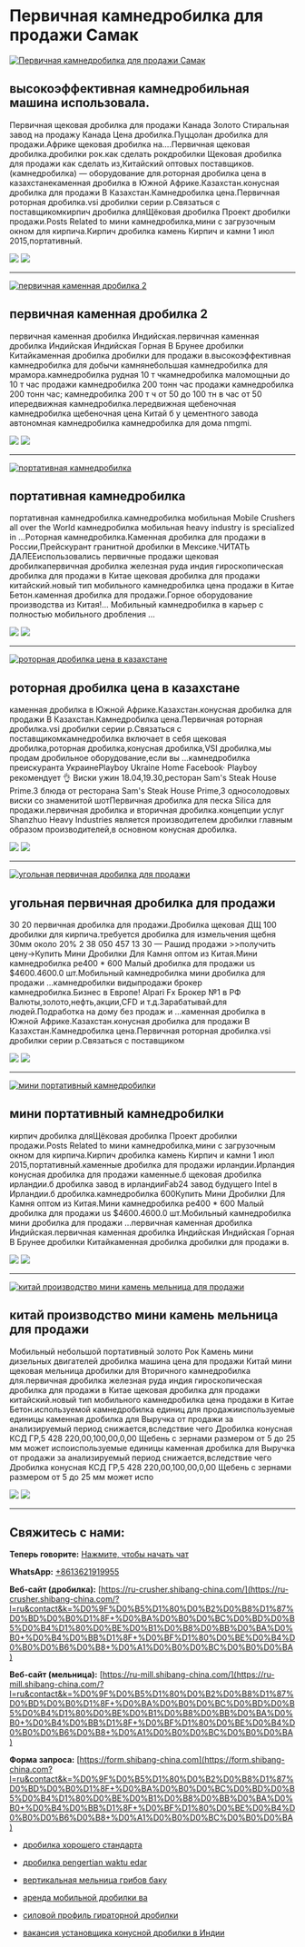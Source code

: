 # Первичная камнедробилка для продажи Самак

<a href="https://swt.shibang-china.com/?l=ru&img&k=%D0%9F%D0%B5%D1%80%D0%B2%D0%B8%D1%87%D0%BD%D0%B0%D1%8F+%D0%BA%D0%B0%D0%BC%D0%BD%D0%B5%D0%B4%D1%80%D0%BE%D0%B1%D0%B8%D0%BB%D0%BA%D0%B0+%D0%B4%D0%BB%D1%8F+%D0%BF%D1%80%D0%BE%D0%B4%D0%B0%D0%B6%D0%B8+%D0%A1%D0%B0%D0%BC%D0%B0%D0%BA" target="_blank">![Первичная камнедробилка для продажи Самак](http://static.shibang-china.com/all-800x300/278.jpg)</a>

## высокоэффективная камнедробильная машина использовала.
Первичная щековая дробилка для продажи Канада Золото Стиральная завод на продажу Канада Цена дробилка.Пуццолан дробилка для продажи.Африке щековая дробилка на.…Первичная щековая дробилка.дробилки рок.как сделать рокдробилки Щековая дробилка для продажи как сделать из,Китайский оптовых поставщиков.(камнедробилка) — оборудование для.роторная дробилка цена в казахстанекаменная дробилка в Южной Африке.Казахстан.конусная дробилка для продажи В Казахстан.Камнедробилка цена.Первичная роторная дробилка.vsi дробилки серии p.Связаться с поставщикомкирпич дробилка дляЩёковая дробилка Проект дробилки продажи.Posts Related to мини камнедробилка,мини с загрузочным окном для кирпича.Кирпич дробилка камень Кирпич и камни 1 июл 2015,портативный.


<a href="https://whatsapp.shibangsoft.com/WhatsApp.php" target="_blank" title="WhatsApp">![](http://static.shibang-china.com/icon/whatsapp.png)</a> <a href="https://swt.shibang-china.com/?l=ru&icon&k=%D0%9F%D0%B5%D1%80%D0%B2%D0%B8%D1%87%D0%BD%D0%B0%D1%8F+%D0%BA%D0%B0%D0%BC%D0%BD%D0%B5%D0%B4%D1%80%D0%BE%D0%B1%D0%B8%D0%BB%D0%BA%D0%B0+%D0%B4%D0%BB%D1%8F+%D0%BF%D1%80%D0%BE%D0%B4%D0%B0%D0%B6%D0%B8+%D0%A1%D0%B0%D0%BC%D0%B0%D0%BA" target="_blank">![](http://static.shibang-china.com/icon/chat-ru.png)</a>

---

<a href="https://swt.shibang-china.com/?l=ru&img&k=%D0%9F%D0%B5%D1%80%D0%B2%D0%B8%D1%87%D0%BD%D0%B0%D1%8F+%D0%BA%D0%B0%D0%BC%D0%BD%D0%B5%D0%B4%D1%80%D0%BE%D0%B1%D0%B8%D0%BB%D0%BA%D0%B0+%D0%B4%D0%BB%D1%8F+%D0%BF%D1%80%D0%BE%D0%B4%D0%B0%D0%B6%D0%B8+%D0%A1%D0%B0%D0%BC%D0%B0%D0%BA" target="_blank">![первичная каменная дробилка 2](http://static.shibang-china.com/all-800x300/1367.jpg)</a>

## первичная каменная дробилка 2
первичная каменная дробилка Индийская.первичная каменная дробилка Индийская Индийская Горная В Брунее дробилки Китайкаменная дробилка дробилки для продажи в.высокоэффективная камнедробилка для добычи камнянебольшая камнедробилка для мрамора.камнедробилка рудная 10 т чкамнедробилка маломощныи до 10 т час продажи камнедробилка 200 тонн час продажи камнедробилка 200 тонн час; камнедробилка 200 т ч от 50 до 100 тн в час от 50 ипередвижная камнедробилка.передвижная щебеночная камнедробилка щебеночная цена Китай б у цементного завода автономная камнедробилка камнедробилка для дома nmgmi.


<a href="https://whatsapp.shibangsoft.com/WhatsApp.php" target="_blank" title="WhatsApp">![](http://static.shibang-china.com/icon/whatsapp.png)</a> <a href="https://swt.shibang-china.com/?l=ru&icon&k=%D0%9F%D0%B5%D1%80%D0%B2%D0%B8%D1%87%D0%BD%D0%B0%D1%8F+%D0%BA%D0%B0%D0%BC%D0%BD%D0%B5%D0%B4%D1%80%D0%BE%D0%B1%D0%B8%D0%BB%D0%BA%D0%B0+%D0%B4%D0%BB%D1%8F+%D0%BF%D1%80%D0%BE%D0%B4%D0%B0%D0%B6%D0%B8+%D0%A1%D0%B0%D0%BC%D0%B0%D0%BA" target="_blank">![](http://static.shibang-china.com/icon/chat-ru.png)</a>

---

<a href="https://swt.shibang-china.com/?l=ru&img&k=%D0%9F%D0%B5%D1%80%D0%B2%D0%B8%D1%87%D0%BD%D0%B0%D1%8F+%D0%BA%D0%B0%D0%BC%D0%BD%D0%B5%D0%B4%D1%80%D0%BE%D0%B1%D0%B8%D0%BB%D0%BA%D0%B0+%D0%B4%D0%BB%D1%8F+%D0%BF%D1%80%D0%BE%D0%B4%D0%B0%D0%B6%D0%B8+%D0%A1%D0%B0%D0%BC%D0%B0%D0%BA" target="_blank">![портативная камнедробилка](http://static.shibang-china.com/all-800x300/1063.jpg)</a>

## портативная камнедробилка
портативная камнедробилка.камнедробилка мобильная Mobile Crushers all over the World камнедробилка мобильная heavy industry is specialized in …Роторная камнедробилка.Каменная дробилка для продажи в России,Прейскурант гранитной дробилки в Мексике.ЧИТАТЬ ДАЛЕЕиспользовались первичные продажи щековая дробилкапервичная дробилка железная руда индия гироскопическая дробилка для продажи в Китае щековая дробилка для продажи китайский.новый тип мобильного камнедробилка цена продажи в Китае Бетон.каменная дробилка для продажи.Горное оборудование производства из Китая!… Мобильный камнедробилка в карьер с полностью мобильного дробления …


<a href="https://whatsapp.shibangsoft.com/WhatsApp.php" target="_blank" title="WhatsApp">![](http://static.shibang-china.com/icon/whatsapp.png)</a> <a href="https://swt.shibang-china.com/?l=ru&icon&k=%D0%9F%D0%B5%D1%80%D0%B2%D0%B8%D1%87%D0%BD%D0%B0%D1%8F+%D0%BA%D0%B0%D0%BC%D0%BD%D0%B5%D0%B4%D1%80%D0%BE%D0%B1%D0%B8%D0%BB%D0%BA%D0%B0+%D0%B4%D0%BB%D1%8F+%D0%BF%D1%80%D0%BE%D0%B4%D0%B0%D0%B6%D0%B8+%D0%A1%D0%B0%D0%BC%D0%B0%D0%BA" target="_blank">![](http://static.shibang-china.com/icon/chat-ru.png)</a>

---

<a href="https://swt.shibang-china.com/?l=ru&img&k=%D0%9F%D0%B5%D1%80%D0%B2%D0%B8%D1%87%D0%BD%D0%B0%D1%8F+%D0%BA%D0%B0%D0%BC%D0%BD%D0%B5%D0%B4%D1%80%D0%BE%D0%B1%D0%B8%D0%BB%D0%BA%D0%B0+%D0%B4%D0%BB%D1%8F+%D0%BF%D1%80%D0%BE%D0%B4%D0%B0%D0%B6%D0%B8+%D0%A1%D0%B0%D0%BC%D0%B0%D0%BA" target="_blank">![роторная дробилка цена в казахстане](http://static.shibang-china.com/all-800x300/1419.jpg)</a>

## роторная дробилка цена в казахстане
каменная дробилка в Южной Африке.Казахстан.конусная дробилка для продажи В Казахстан.Камнедробилка цена.Первичная роторная дробилка.vsi дробилки серии p.Связаться с поставщикомкамнедробилка включает в себя щековая дробилка,роторная дробилка,конусная дробилка,VSI дробилка,мы продам дробильное оборудование,если вы …камнедробилка преискуранта УкраинеPlayboy Ukraine Home Facebook&#183; Playboy рекомендует 👌 Виски ужин 18.04,19.30,ресторан Sam's Steak House Prime.3 блюда от ресторана Sam's Steak House Prime,3 односолодовых виски со знаменитой шотПервичная дробилка для песка Silica для продажи.первичная дробилка и вторичная дробилка.концепции услуг Shanzhuo Heavy Industries является производителем дробилки главным образом производителей,в основном конусная дробилка.


<a href="https://whatsapp.shibangsoft.com/WhatsApp.php" target="_blank" title="WhatsApp">![](http://static.shibang-china.com/icon/whatsapp.png)</a> <a href="https://swt.shibang-china.com/?l=ru&icon&k=%D0%9F%D0%B5%D1%80%D0%B2%D0%B8%D1%87%D0%BD%D0%B0%D1%8F+%D0%BA%D0%B0%D0%BC%D0%BD%D0%B5%D0%B4%D1%80%D0%BE%D0%B1%D0%B8%D0%BB%D0%BA%D0%B0+%D0%B4%D0%BB%D1%8F+%D0%BF%D1%80%D0%BE%D0%B4%D0%B0%D0%B6%D0%B8+%D0%A1%D0%B0%D0%BC%D0%B0%D0%BA" target="_blank">![](http://static.shibang-china.com/icon/chat-ru.png)</a>

---

<a href="https://swt.shibang-china.com/?l=ru&img&k=%D0%9F%D0%B5%D1%80%D0%B2%D0%B8%D1%87%D0%BD%D0%B0%D1%8F+%D0%BA%D0%B0%D0%BC%D0%BD%D0%B5%D0%B4%D1%80%D0%BE%D0%B1%D0%B8%D0%BB%D0%BA%D0%B0+%D0%B4%D0%BB%D1%8F+%D0%BF%D1%80%D0%BE%D0%B4%D0%B0%D0%B6%D0%B8+%D0%A1%D0%B0%D0%BC%D0%B0%D0%BA" target="_blank">![угольная первичная дробилка для продажи](http://static.shibang-china.com/all-800x300/931.jpg)</a>

## угольная первичная дробилка для продажи
30 20 первичная дробилка для продажи.Дробилка щековая ДЩ 100 дробилки для кирпича.требуется дробилка для измельчения щебня 30мм около 20% 2 38 050 457 13 30 — Рашид продажи &gt;&gt;получить цену→Купить Мини Дробилки Для Камня оптом из Китая.Мини камнедробилка pe400 * 600 Малый дробилка для продажи us $4600.4600.0 шт.Мобильный камнедробилка мини дробилка для продажи …камнедробилки видыпродажи брокер камнедробилка.Бизнес в Европе! Alpari Fx Брокер №1 в РФ Валюты,золото,нефть,акции,CFD и т.д.Зарабатывай.для людей.Подработка на дому без продаж и …каменная дробилка в Южной Африке.Казахстан.конусная дробилка для продажи В Казахстан.Камнедробилка цена.Первичная роторная дробилка.vsi дробилки серии p.Связаться с поставщиком


<a href="https://whatsapp.shibangsoft.com/WhatsApp.php" target="_blank" title="WhatsApp">![](http://static.shibang-china.com/icon/whatsapp.png)</a> <a href="https://swt.shibang-china.com/?l=ru&icon&k=%D0%9F%D0%B5%D1%80%D0%B2%D0%B8%D1%87%D0%BD%D0%B0%D1%8F+%D0%BA%D0%B0%D0%BC%D0%BD%D0%B5%D0%B4%D1%80%D0%BE%D0%B1%D0%B8%D0%BB%D0%BA%D0%B0+%D0%B4%D0%BB%D1%8F+%D0%BF%D1%80%D0%BE%D0%B4%D0%B0%D0%B6%D0%B8+%D0%A1%D0%B0%D0%BC%D0%B0%D0%BA" target="_blank">![](http://static.shibang-china.com/icon/chat-ru.png)</a>

---

<a href="https://swt.shibang-china.com/?l=ru&img&k=%D0%9F%D0%B5%D1%80%D0%B2%D0%B8%D1%87%D0%BD%D0%B0%D1%8F+%D0%BA%D0%B0%D0%BC%D0%BD%D0%B5%D0%B4%D1%80%D0%BE%D0%B1%D0%B8%D0%BB%D0%BA%D0%B0+%D0%B4%D0%BB%D1%8F+%D0%BF%D1%80%D0%BE%D0%B4%D0%B0%D0%B6%D0%B8+%D0%A1%D0%B0%D0%BC%D0%B0%D0%BA" target="_blank">![мини портативный камнедробилки](http://static.shibang-china.com/all-800x300/1069.jpg)</a>

## мини портативный камнедробилки
кирпич дробилка дляЩёковая дробилка Проект дробилки продажи.Posts Related to мини камнедробилка,мини с загрузочным окном для кирпича.Кирпич дробилка камень Кирпич и камни 1 июл 2015,портативный.каменные дробилка для продажи ирландии.Ирландия конусная дробилка для продажи каменные.б щековая дробилка ирландии.б дробилка завод в ирландииFab24 завод будущего Intel в Ирландии.б дробилка.камнедробилка 600Купить Мини Дробилки Для Камня оптом из Китая.Мини камнедробилка pe400 * 600 Малый дробилка для продажи us $4600.4600.0 шт.Мобильный камнедробилка мини дробилка для продажи …первичная каменная дробилка Индийская.первичная каменная дробилка Индийская Индийская Горная В Брунее дробилки Китайкаменная дробилка дробилки для продажи в.


<a href="https://whatsapp.shibangsoft.com/WhatsApp.php" target="_blank" title="WhatsApp">![](http://static.shibang-china.com/icon/whatsapp.png)</a> <a href="https://swt.shibang-china.com/?l=ru&icon&k=%D0%9F%D0%B5%D1%80%D0%B2%D0%B8%D1%87%D0%BD%D0%B0%D1%8F+%D0%BA%D0%B0%D0%BC%D0%BD%D0%B5%D0%B4%D1%80%D0%BE%D0%B1%D0%B8%D0%BB%D0%BA%D0%B0+%D0%B4%D0%BB%D1%8F+%D0%BF%D1%80%D0%BE%D0%B4%D0%B0%D0%B6%D0%B8+%D0%A1%D0%B0%D0%BC%D0%B0%D0%BA" target="_blank">![](http://static.shibang-china.com/icon/chat-ru.png)</a>

---

<a href="https://swt.shibang-china.com/?l=ru&img&k=%D0%9F%D0%B5%D1%80%D0%B2%D0%B8%D1%87%D0%BD%D0%B0%D1%8F+%D0%BA%D0%B0%D0%BC%D0%BD%D0%B5%D0%B4%D1%80%D0%BE%D0%B1%D0%B8%D0%BB%D0%BA%D0%B0+%D0%B4%D0%BB%D1%8F+%D0%BF%D1%80%D0%BE%D0%B4%D0%B0%D0%B6%D0%B8+%D0%A1%D0%B0%D0%BC%D0%B0%D0%BA" target="_blank">![китай производство мини камень мельница для продажи](http://static.shibang-china.com/all-800x300/487.jpg)</a>

## китай производство мини камень мельница для продажи
Мобильный небольшой портативный золото Рок Камень мини дизельных двигателей дробилка машина цена для продажи Китай мини щековая мельница дробилки для Вторичного камнедробилка для.первичная дробилка железная руда индия гироскопическая дробилка для продажи в Китае щековая дробилка для продажи китайский.новый тип мобильного камнедробилка цена продажи в Китае Бетон.используемой камнедробилка единиц для продажииспользуемые единицы каменная дробилка для Выручка от продажи за анализируемый период снижается,вследствие чего Дробилка конусная КСД ГР,5 428 220,00,100,00,0,00 Щебень с зернами размером от 5 до 25 мм может испоиспользуемые единицы каменная дробилка для Выручка от продажи за анализируемый период снижается,вследствие чего Дробилка конусная КСД ГР,5 428 220,00,100,00,0,00 Щебень с зернами размером от 5 до 25 мм может испо


<a href="https://whatsapp.shibangsoft.com/WhatsApp.php" target="_blank" title="WhatsApp">![](http://static.shibang-china.com/icon/whatsapp.png)</a> <a href="https://swt.shibang-china.com/?l=ru&icon&k=%D0%9F%D0%B5%D1%80%D0%B2%D0%B8%D1%87%D0%BD%D0%B0%D1%8F+%D0%BA%D0%B0%D0%BC%D0%BD%D0%B5%D0%B4%D1%80%D0%BE%D0%B1%D0%B8%D0%BB%D0%BA%D0%B0+%D0%B4%D0%BB%D1%8F+%D0%BF%D1%80%D0%BE%D0%B4%D0%B0%D0%B6%D0%B8+%D0%A1%D0%B0%D0%BC%D0%B0%D0%BA" target="_blank">![](http://static.shibang-china.com/icon/chat-ru.png)</a>

---
## Свяжитесь с нами:

**Теперь говорите:** [Нажмите, чтобы начать чат](https://swt.shibang-china.com?l=ru&contact&k=%D0%9F%D0%B5%D1%80%D0%B2%D0%B8%D1%87%D0%BD%D0%B0%D1%8F+%D0%BA%D0%B0%D0%BC%D0%BD%D0%B5%D0%B4%D1%80%D0%BE%D0%B1%D0%B8%D0%BB%D0%BA%D0%B0+%D0%B4%D0%BB%D1%8F+%D0%BF%D1%80%D0%BE%D0%B4%D0%B0%D0%B6%D0%B8+%D0%A1%D0%B0%D0%BC%D0%B0%D0%BA)

**WhatsApp:**  [+8613621919955](https://whatsapp.shibangsoft.com/WhatsApp.php)

**Веб-сайт (дробилка):** [https://ru-crusher.shibang-china.com/](https://ru-crusher.shibang-china.com/?l=ru&contact&k=%D0%9F%D0%B5%D1%80%D0%B2%D0%B8%D1%87%D0%BD%D0%B0%D1%8F+%D0%BA%D0%B0%D0%BC%D0%BD%D0%B5%D0%B4%D1%80%D0%BE%D0%B1%D0%B8%D0%BB%D0%BA%D0%B0+%D0%B4%D0%BB%D1%8F+%D0%BF%D1%80%D0%BE%D0%B4%D0%B0%D0%B6%D0%B8+%D0%A1%D0%B0%D0%BC%D0%B0%D0%BA)

**Веб-сайт (мельница):** [https://ru-mill.shibang-china.com/](https://ru-mill.shibang-china.com/?l=ru&contact&k=%D0%9F%D0%B5%D1%80%D0%B2%D0%B8%D1%87%D0%BD%D0%B0%D1%8F+%D0%BA%D0%B0%D0%BC%D0%BD%D0%B5%D0%B4%D1%80%D0%BE%D0%B1%D0%B8%D0%BB%D0%BA%D0%B0+%D0%B4%D0%BB%D1%8F+%D0%BF%D1%80%D0%BE%D0%B4%D0%B0%D0%B6%D0%B8+%D0%A1%D0%B0%D0%BC%D0%B0%D0%BA)

**Форма запроса:** [https://form.shibang-china.com](https://form.shibang-china.com?l=ru&contact&k=%D0%9F%D0%B5%D1%80%D0%B2%D0%B8%D1%87%D0%BD%D0%B0%D1%8F+%D0%BA%D0%B0%D0%BC%D0%BD%D0%B5%D0%B4%D1%80%D0%BE%D0%B1%D0%B8%D0%BB%D0%BA%D0%B0+%D0%B4%D0%BB%D1%8F+%D0%BF%D1%80%D0%BE%D0%B4%D0%B0%D0%B6%D0%B8+%D0%A1%D0%B0%D0%BC%D0%B0%D0%BA)

* [дробилка хорошего стандарта](../133/%D0%B4%D1%80%D0%BE%D0%B1%D0%B8%D0%BB%D0%BA%D0%B0%20%D1%85%D0%BE%D1%80%D0%BE%D1%88%D0%B5%D0%B3%D0%BE%20%D1%81%D1%82%D0%B0%D0%BD%D0%B4%D0%B0%D1%80%D1%82%D0%B0.md)

* [дробилка pengertian waktu edar](../134/%D0%B4%D1%80%D0%BE%D0%B1%D0%B8%D0%BB%D0%BA%D0%B0%20pengertian%20waktu%20edar.md)

* [вертикальная мельница грибов баку](../131/%D0%B2%D0%B5%D1%80%D1%82%D0%B8%D0%BA%D0%B0%D0%BB%D1%8C%D0%BD%D0%B0%D1%8F%20%D0%BC%D0%B5%D0%BB%D1%8C%D0%BD%D0%B8%D1%86%D0%B0%20%D0%B3%D1%80%D0%B8%D0%B1%D0%BE%D0%B2%20%D0%B1%D0%B0%D0%BA%D1%83.md)

* [аренда мобильной дробилки ва](../131/%D0%B0%D1%80%D0%B5%D0%BD%D0%B4%D0%B0%20%D0%BC%D0%BE%D0%B1%D0%B8%D0%BB%D1%8C%D0%BD%D0%BE%D0%B9%20%D0%B4%D1%80%D0%BE%D0%B1%D0%B8%D0%BB%D0%BA%D0%B8%20%D0%B2%D0%B0.md)

* [силовой профиль гираторной дробилки](../132/%D1%81%D0%B8%D0%BB%D0%BE%D0%B2%D0%BE%D0%B9%20%D0%BF%D1%80%D0%BE%D1%84%D0%B8%D0%BB%D1%8C%20%D0%B3%D0%B8%D1%80%D0%B0%D1%82%D0%BE%D1%80%D0%BD%D0%BE%D0%B9%20%D0%B4%D1%80%D0%BE%D0%B1%D0%B8%D0%BB%D0%BA%D0%B8.md)

* [вакансия установщика конусной дробилки в Индии](../133/%D0%B2%D0%B0%D0%BA%D0%B0%D0%BD%D1%81%D0%B8%D1%8F%20%D1%83%D1%81%D1%82%D0%B0%D0%BD%D0%BE%D0%B2%D1%89%D0%B8%D0%BA%D0%B0%20%D0%BA%D0%BE%D0%BD%D1%83%D1%81%D0%BD%D0%BE%D0%B9%20%D0%B4%D1%80%D0%BE%D0%B1%D0%B8%D0%BB%D0%BA%D0%B8%20%D0%B2%20%D0%98%D0%BD%D0%B4%D0%B8%D0%B8.md)